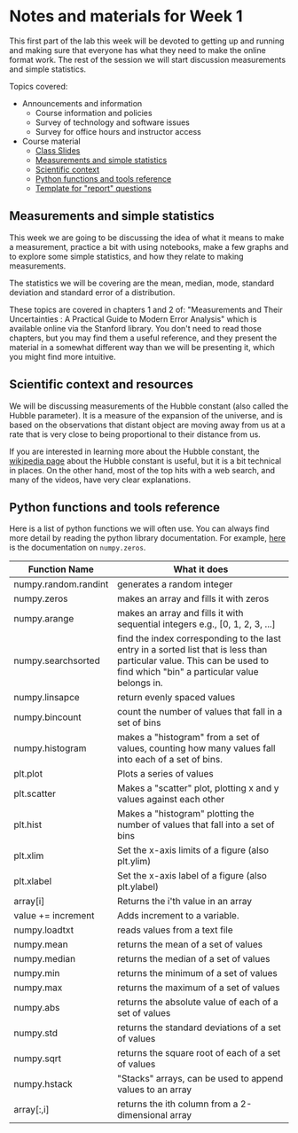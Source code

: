 # Notes and materials for Week 1

This first part of the lab this week will be devoted to getting up and running and making sure that everyone has what they need to make the online format work.
The rest of the session we will start discussion measurements and simple statistics.

Topics covered:

* Announcements and information
  * Course information and policies
  * Survey of technology and software issues
  * Survey for office hours and instructor access
* Course material
  * [Class Slides](https://docs.google.com/presentation/d/1-2M-i95LXN52ITT8sPhmdf3X70oElrMdfY2MidHfghM/edit?usp=sharing)
  * [Measurements and simple statistics](Week1.html#measurements-and-simple-statistics)
  * [Scientific context](Week1.html#scientific-context-and-resources)
  * [Python functions and tools reference](Week1.html#python-functions-and-tools-reference)
  * [Template for "report" questions](https://docs.google.com/document/d/1Tz93aCo4PUu9vHXFm_sgaC5onF1zDKzWY_SBdij6se4/edit?usp=sharing)


## Measurements and simple statistics

This week we are going to be discussing the idea of what it means to make a measurement, practice a bit with using notebooks, make a few graphs and to explore some simple statistics, and how they relate to making measurements.

The statistics we will be covering are the mean, median, mode, standard deviation and standard error of a distribution.

These topics are covered in chapters 1 and 2 of: "Measurements and Their Uncertainties : A Practical Guide to Modern Error Analysis" which is available online via the Stanford library.  You don't need to read those chapters, but you may find them a useful reference, and they present the material in a somewhat different way than we will be presenting it, which you might find more intuitive.


## Scientific context and resources

We will be discussing measurements of the Hubble constant (also called the Hubble parameter).  It is a measure of the expansion of the universe, and is based on the observations that distant object are moving away from us at a rate that is very close to being proportional to their distance from us.

If you are interested in learning more about the Hubble constant, the [wikipedia page](https://en.wikipedia.org/wiki/Hubble%27s_law) about the Hubble constant is useful, but it is a bit technical in places.  On the other hand, most of the top hits with a web search, and many of the videos, have very clear explanations.


## Python functions and tools reference

Here is a list of python functions we will often use. You can always find more detail by reading the python library documentation. For example, [here](https://numpy.org/doc/stable/reference/generated/numpy.zeros.html) is the documentation on `numpy.zeros`.

| Function Name            | What it does |
| - | - |
| numpy.random.randint  | generates a random integer |
| numpy.zeros           | makes an array and fills it with zeros |
| numpy.arange          | makes an array and fills it with sequential integers e.g., [0, 1, 2, 3, ...] |
| numpy.searchsorted    | find the index corresponding to the last entry in a sorted list that is less than particular value.  This can be used to find which "bin" a particular value belongs in. |
| numpy.linsapce        | return evenly spaced values |
| numpy.bincount        | count the number of values that fall in a set of bins |
| numpy.histogram       | makes a "histogram" from a set of values, counting how many values fall into each of a set of bins. |
| plt.plot              | Plots a series of values |
| plt.scatter           | Makes a "scatter" plot, plotting x and y values against each other |
| plt.hist              | Makes a "histogram" plotting the number of values that fall into a set of bins |
| plt.xlim              | Set the x-axis limits of a figure (also plt.ylim) |
| plt.xlabel            | Set the x-axis label of a figure (also plt.ylabel) |
| array[i]              | Returns the i'th value in an array |
| value += increment    | Adds increment to a variable.  |
| numpy.loadtxt  | reads values from a text file |
| numpy.mean     | returns the mean of a set of values |
| numpy.median   | returns the median of a set of values |
| numpy.min      | returns the minimum of a set of values |
| numpy.max      | returns the maximum of a set of values |
| numpy.abs      | returns the absolute value of each of a set of values |
| numpy.std      | returns the standard deviations of a set of values |
| numpy.sqrt     | returns the square root of each of a set of values |
| numpy.hstack   | "Stacks" arrays, can be used to append values to an array |
| array[:,i]     | returns the ith column from a 2-dimensional array |




<!--  LocalWords:  numpy.zeros numpy.arange numpy.searchsorted i'th
 -->
<!--  LocalWords:  numpy.linsapce numpy.bincount numpy.histogram ith
 -->
<!--  LocalWords:  plt.plot plt.scatter plt.hist plt.xlim plt.ylim
 -->
<!--  LocalWords:  plt.xlabel plt.ylabel numpy.loadtxt numpy.mean
 -->
<!--  LocalWords:  numpy.median numpy.min numpy.max numpy.abs
 -->
<!--  LocalWords:  numpy.std numpy.sqrt numpy.hstack
 -->
